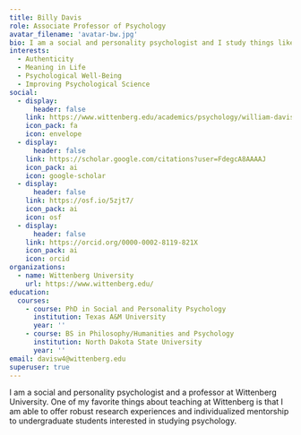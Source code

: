 ```yaml
---
title: Billy Davis
role: Associate Professor of Psychology
avatar_filename: 'avatar-bw.jpg'
bio: I am a social and personality psychologist and I study things like authenticity and meaning in life.
interests:
  - Authenticity
  - Meaning in Life
  - Psychological Well-Being
  - Improving Psychological Science
social:
  - display:
      header: false
    link: https://www.wittenberg.edu/academics/psychology/william-davis-phd
    icon_pack: fa
    icon: envelope
  - display:
      header: false
    link: https://scholar.google.com/citations?user=FdegcA8AAAAJ
    icon_pack: ai
    icon: google-scholar
  - display:
      header: false
    link: https://osf.io/5zjt7/
    icon_pack: ai
    icon: osf
  - display:
      header: false
    link: https://orcid.org/0000-0002-8119-821X
    icon_pack: ai
    icon: orcid
organizations:
  - name: Wittenberg University
    url: https://www.wittenberg.edu/
education:
  courses:
    - course: PhD in Social and Personality Psychology
      institution: Texas A&M University
      year: ''
    - course: BS in Philosophy/Humanities and Psychology
      institution: North Dakota State University
      year: ''
email: davisw4@wittenberg.edu
superuser: true
---
```

I am a social and personality psychologist and a professor at Wittenberg University. One of my favorite things about teaching at Wittenberg is that I am able to offer robust research experiences and individualized mentorship to undergraduate students interested in studying psychology.
